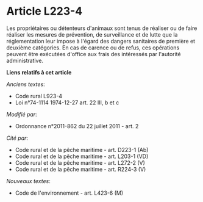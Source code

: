 # Article L223-4

Les propriétaires ou détenteurs d'animaux sont tenus de réaliser ou de faire réaliser les mesures de prévention, de
surveillance et de lutte que la réglementation leur impose à l'égard des dangers sanitaires de première et deuxième
catégories. En cas de carence ou de refus, ces opérations peuvent être exécutées d'office aux frais des intéressés par
l'autorité administrative.

**Liens relatifs à cet article**

_Anciens textes_:

  - Code rural L923-4
  - Loi n°74-1114 1974-12-27 art. 22 III, b et c

_Modifié par_:

  - Ordonnance n°2011-862 du 22 juillet 2011 - art. 2

_Cité par_:

  - Code rural et de la pêche maritime - art. D223-1 (Ab)
  - Code rural et de la pêche maritime - art. L203-1 (VD)
  - Code rural et de la pêche maritime - art. L272-2 (V)
  - Code rural et de la pêche maritime - art. R224-3 (V)

_Nouveaux textes_:

  - Code de l'environnement - art. L423-6 (M)
